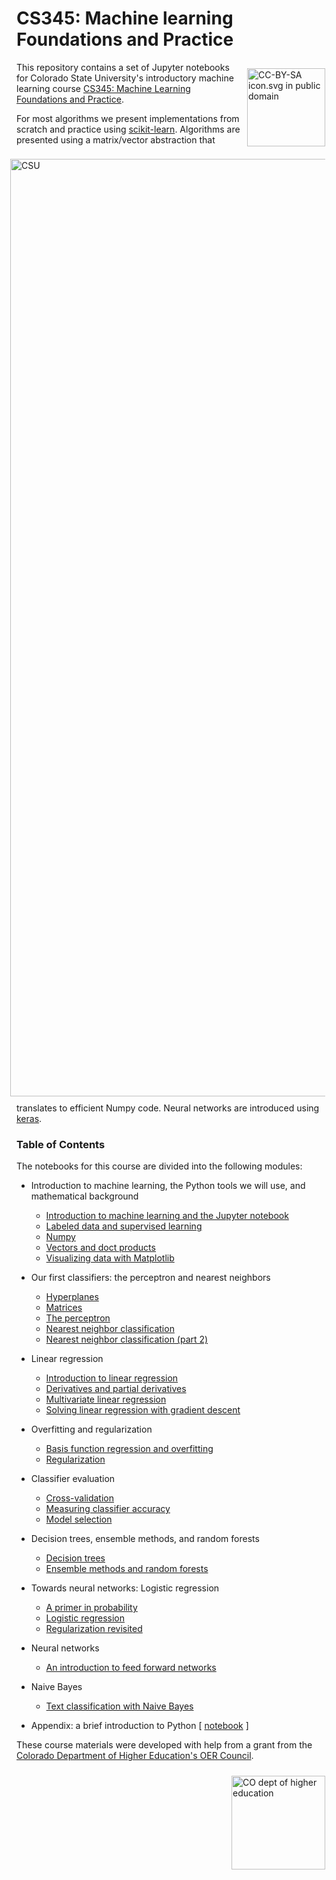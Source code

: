 
# CS345: Machine learning Foundations and Practice

<img style="padding: 10px; float:right;" alt="CC-BY-SA icon.svg in public domain" src="https://upload.wikimedia.org/wikipedia/commons/d/d0/CC-BY-SA_icon.svg" width="125">

This repository contains a set of Jupyter notebooks for Colorado State University's introductory machine learning course [CS345: Machine Learning Foundations and Practice](https://www.cs.colostate.edu/~cs345/).

<img style="padding: 10px; float:right;" alt="CSU" src="https://static.colostate.edu/logo/reslogo-v2/assets/img/csu-responsive-symbol.min.svg" width="1500">


For most algorithms we present implementations from scratch and practice using  [scikit-learn](https://scikit-learn.org/).
Algorithms are presented using a matrix/vector abstraction that translates to efficient Numpy code.
Neural networks are introduced using [keras](https://keras.io/).


### Table of Contents

The notebooks for this course are divided into the following modules:

* Introduction to machine learning, the Python tools we will use, and mathematical background
  * [Introduction to machine learning and the Jupyter notebook](notebooks/module01_01_intro.ipynb)
  * [Labeled data and supervised learning](notebooks/module01_02_labeled_data.ipynb)
  * [Numpy](notebooks/module01_03_numpy.ipynb)
  * [Vectors and doct products](notebooks/module01_04_vectors_dot_products.ipynb)
  * [Visualizing data with Matplotlib](notebooks/module01_05_matplotlib.ipynb)
* Our first classifiers:  the perceptron and nearest neighbors
  * [Hyperplanes](notebooks/module02_01_hyperplanes.ipynb)
  * [Matrices](notebooks/module02_02_matrices.ipynb)
  * [The perceptron](notebooks/module02_03_perceptron.ipynb)
  * [Nearest neighbor classification](notebooks/module02_04_nearest_neighbors.ipynb)
  * [Nearest neighbor classification (part 2)](notebooks/module02_05_more_nearest_neighbors.ipynb)
* Linear regression
  * [Introduction to linear regression](notebooks/module03_01_linear_regression.ipynb)
  * [Derivatives and partial derivatives](notebooks/module03_02_derivatives_partial_derivatives.ipynb)
  * [Multivariate linear regression](notebooks/module03_03_multivariate_linear_regression.ipynb)
  * [Solving linear regression with gradient descent](notebooks/module03_04_linear_regression_gradient_descent.ipynb)
* Overfitting and regularization
  * [Basis function regression and overfitting](notebooks/module04_01_overfitting_basis_function_regression.ipynb)
  * [Regularization](notebooks/module04_02_regularization.ipynb)
* Classifier evaluation
  * [Cross-validation](notebooks/module05_01_cross_validation.ipynb)
  * [Measuring classifier accuracy](notebooks/module05_02_classifier_accuracy.ipynb)
  * [ Model selection](notebooks/module05_03_model_selection.ipynb)
* Decision trees, ensemble methods, and random forests  
  * [Decision trees](module06_01_decision_trees.ipynb)
  * [Ensemble methods and random forests](module06_02_ensemble_methods.ipynb)
* Towards neural networks:  Logistic regression
  * [A primer in probability](notebooks/module07_01_probability.ipynb)
  * [Logistic regression](notebooks/module07_02_logistic_regression.ipynb)
  * [Regularization revisited](notebooks/module07_03_regularization_revisited.ipynb)
* Neural networks
  * [An introduction to feed forward networks](notebooks/module08_01_neural_networks_mlp.ipynb)
* Naive Bayes
  * [Text classification with Naive Bayes](notebooks/module09_01_naive_bayes.ipynb)

* Appendix:  a brief introduction to Python [ [notebook](notebooks/module0_01_python_intro.ipynb) ]


These course materials were developed with help from a grant from the [Colorado Department of Higher Education's OER Council](http://masterplan.highered.colorado.gov/oer-in-colorado/).

<img style="padding: 10px; float:right;" alt="CO dept of higher education" src="http://masterplan.highered.colorado.gov/wp-content/uploads/2019/06/co_cdhe__dept_rgb.png" width="150">



